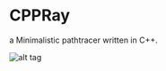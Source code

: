 CPPRay
====

a Minimalistic pathtracer written in C++.

![alt tag](https://raw.githubusercontent.com/Harha/CPPRay/master/cppray.png)